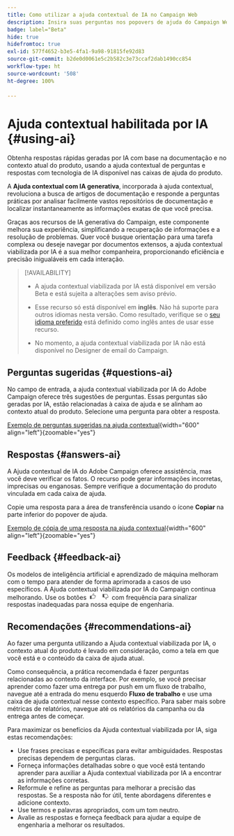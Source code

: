 ```yaml
---
title: Como utilizar a ajuda contextual de IA no Campaign Web
description: Insira suas perguntas nos popovers de ajuda do Campaign Web
badge: label="Beta"
hide: true
hidefromtoc: true
exl-id: 577f4652-b3e5-4fa1-9a98-91815fe92d83
source-git-commit: b2de0d0061e5c2b582c3e73ccaf2dab1490cc854
workflow-type: ht
source-wordcount: '508'
ht-degree: 100%

---
```


# Ajuda contextual habilitada por IA {#using-ai}

Obtenha respostas rápidas geradas por IA com base na documentação e no contexto atual do produto, usando a ajuda contextual de perguntas e respostas com tecnologia de IA disponível nas caixas de ajuda do produto.

A **Ajuda contextual com IA generativa**, incorporada à ajuda contextual, revoluciona a busca de artigos de documentação e responde a perguntas práticas por analisar facilmente vastos repositórios de documentação e localizar instantaneamente as informações exatas de que você precisa.

Graças aos recursos de IA generativa do Campaign, este componente melhora sua experiência, simplificando a recuperação de informações e a resolução de problemas. Quer você busque orientação para uma tarefa complexa ou deseje navegar por documentos extensos, a ajuda contextual viabilizada por IA é a sua melhor companheira, proporcionando eficiência e precisão inigualáveis em cada interação.

<!--
[Animation showing AI-powered contextual help in action](assets/do-not-localize/CH+AI-BETA.gif)-->

>[!AVAILABILITY]
>
>* A ajuda contextual viabilizada por IA está disponível em versão Beta e está sujeita a alterações sem aviso prévio.
>
>* Esse recurso só está disponível em **inglês**. Não há suporte para outros idiomas nesta versão. Como resultado, verifique se o [seu idioma preferido](connect-to-campaign.md#language-pref) está definido como inglês antes de usar esse recurso.
>
>* No momento, a ajuda contextual viabilizada por IA não está disponível no Designer de email do Campaign.

<!--
## Consent {#consent-ai}

Campaign knowledge assistant embedded in the contextual help boxes uses AI. Your use of this capability constitutes consent that the information you provide in your session will be collected, used, disclosed, and retained by Adobe in accordance with the terms of Adobe's Customer Feedback Program. Please do not provide any personal information about yourself or other parties (including your name or contact information) in the knowledge assistant.

## Privacy {#privacy-ai}

Your data is encrypted and private following our standard data protection practices. Learn more about [Adobe Privacy Policies](https://www.adobe.com/privacy/policy.html){target="_blank"}.

The knowledge assistant AI capability does not use your data to train our models. We do not allow any partners or third parties to use your data for training their models or any other purpose.

For information specific to Adobe AI policies in Experience Cloud apps and solutions, refer to [this page](https://business.adobe.com/br/products/sensei/adobe-sensei.html){target="_blank"}.
-->

## Perguntas sugeridas {#questions-ai}

No campo de entrada, a ajuda contextual viabilizada por IA do Adobe Campaign oferece três sugestões de perguntas. Essas perguntas são geradas por IA, estão relacionadas à caixa de ajuda e se alinham ao contexto atual do produto. Selecione uma pergunta para obter a resposta.

[Exemplo de perguntas sugeridas na ajuda contextual](assets/do-not-localize/suggested-questions.png){width="600" align="left"}{zoomable="yes"}

## Respostas {#answers-ai}

A Ajuda contextual de IA do Adobe Campaign oferece assistência, mas você deve verificar os fatos. O recurso pode gerar informações incorretas, imprecisas ou enganosas. Sempre verifique a documentação do produto vinculada em cada caixa de ajuda.

Copie uma resposta para a área de transferência usando o ícone **Copiar** na parte inferior do popover de ajuda.

[Exemplo de cópia de uma resposta na ajuda contextual](assets/do-not-localize/copy-answer.png){width="600" align="left"}{zoomable="yes"}

## Feedback {#feedback-ai}

Os modelos de inteligência artificial e aprendizado de máquina melhoram com o tempo para atender de forma aprimorada a casos de uso específicos. A Ajuda contextual viabilizada por IA do Campaign continua melhorando. Use os botões <img src="assets/do-not-localize/thumb.png" width="10%"/> com frequência para sinalizar respostas inadequadas para nossa equipe de engenharia.

## Recomendações {#recommendations-ai}

Ao fazer uma pergunta utilizando a Ajuda contextual viabilizada por IA, o contexto atual do produto é levado em consideração, como a tela em que você está e o conteúdo da caixa de ajuda atual.

Como consequência, a prática recomendada é fazer perguntas relacionadas ao contexto da interface. Por exemplo, se você precisar aprender como fazer uma entrega por push em um fluxo de trabalho, navegue até a entrada do menu esquerdo **Fluxo de trabalho** e use uma caixa de ajuda contextual nesse contexto específico. Para saber mais sobre métricas de relatórios, navegue até os relatórios da campanha ou da entrega antes de começar.

Para maximizar os benefícios da Ajuda contextual viabilizada por IA, siga estas recomendações:

* Use frases precisas e específicas para evitar ambiguidades. Respostas precisas dependem de perguntas claras.
* Forneça informações detalhadas sobre o que você está tentando aprender para auxiliar a Ajuda contextual viabilizada por IA a encontrar as informações corretas.
* Reformule e refine as perguntas para melhorar a precisão das respostas. Se a resposta não for útil, tente abordagens diferentes e adicione contexto.
* Use termos e palavras apropriados, com um tom neutro.
* Avalie as respostas e forneça feedback para ajudar a equipe de engenharia a melhorar os resultados.